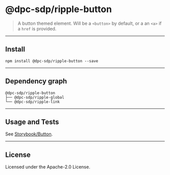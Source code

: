 # @dpc-sdp/ripple-button

> A button themed element. Will be a `<button>` by default, or a an `<a>` if a
`href` is provided.

--------------------------------------------------------------------------------

## Install

```shell
npm install @dpc-sdp/ripple-button --save
```

--------------------------------------------------------------------------------

## Dependency graph

```shell
@dpc-sdp/ripple-button
├── @dpc-sdp/ripple-global
└── @dpc-sdp/ripple-link
```

--------------------------------------------------------------------------------

## Usage and Tests

See [Storybook/Button](https://ripple.sdp.vic.gov.au/?selectedKind=Atoms/Button&selectedStory=Button).

--------------------------------------------------------------------------------

## License

Licensed under the Apache-2.0 License.
